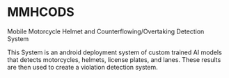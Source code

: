 # MMHCODS
Mobile Motorcycle Helmet and Counterflowing/Overtaking Detection System

This System is an android deployment system of custom trained AI models that detects motorcycles, helmets, license plates, and lanes. 
These results are then used to create a violation detection system.
